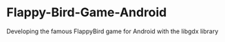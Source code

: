 # Flappy-Bird-Game-Android
Developing the famous FlappyBird game for Android with the libgdx library
